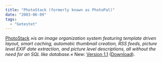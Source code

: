 ```yaml
---
title: "PhotoStack (formerly known as PhotoPal)"
date: "2003-06-09"
tags:
  - "Getestet"
---
```


[PhotoStack](http://photostack.org/about/ "PhotoStack: About") _»is an image organization system featuring template driven layout, smart caching, automatic thumbnail creation, RSS feeds, picture level EXIF date extraction, and picture level descriptions, all without the need for an SQL like database.«_ New: [Version 1.1](http://photostack.org/article/6/) ([Download](http://photostack.org/download/)).
